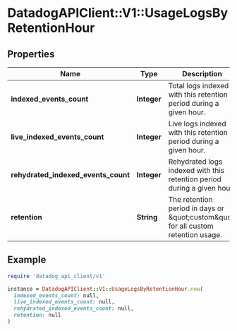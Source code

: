 # DatadogAPIClient::V1::UsageLogsByRetentionHour

## Properties

| Name                                | Type        | Description                                                                          | Notes      |
| ----------------------------------- | ----------- | ------------------------------------------------------------------------------------ | ---------- |
| **indexed_events_count**            | **Integer** | Total logs indexed with this retention period during a given hour.                   | [optional] |
| **live_indexed_events_count**       | **Integer** | Live logs indexed with this retention period during a given hour.                    | [optional] |
| **rehydrated_indexed_events_count** | **Integer** | Rehydrated logs indexed with this retention period during a given hour.              | [optional] |
| **retention**                       | **String**  | The retention period in days or \&quot;custom\&quot; for all custom retention usage. | [optional] |

## Example

```ruby
require 'datadog_api_client/v1'

instance = DatadogAPIClient::V1::UsageLogsByRetentionHour.new(
  indexed_events_count: null,
  live_indexed_events_count: null,
  rehydrated_indexed_events_count: null,
  retention: null
)
```
